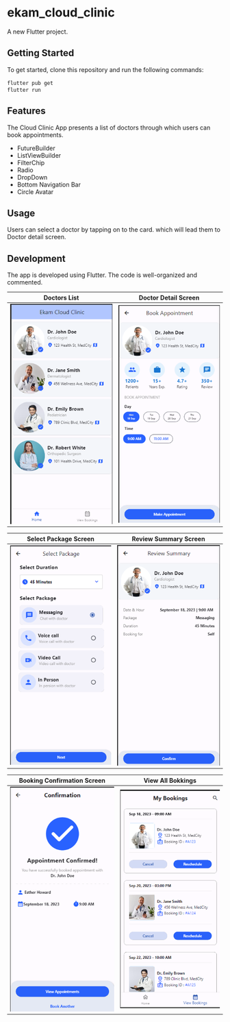 # ekam_cloud_clinic

A new Flutter project.

## Getting Started

To get started, clone this repository and run the following commands:

```
flutter pub get
flutter run
```

## Features

The Cloud Clinic App presents a list of doctors through which users can book appointments.

- FutureBuilder
- ListViewBuilder
- FilterChip
- Radio
- DropDown
- Bottom Navigation Bar
- Circle Avatar

## Usage

Users can select a doctor by tapping on to the card. which will lead them to Doctor detail screen.

## Development

The app is developed using Flutter. The code is well-organized and commented.

| Doctors List                                | Doctor Detail Screen                                          |
| ------------------------------------------- | ------------------------------------------------------------- |
| ![doctor_list](screenshots/doctor_list.png) | ![expense_mobile_dark](screenshots/doctor_details_screen.png) |

| Select Package Screen                                           | Review Summary Screen                                           |
| --------------------------------------------------------------- | --------------------------------------------------------------- |
| ![select package screen](screenshots/select_package_Screen.png) | ![Review summary Screen](screenshots/review_Summary_screen.png) |

| Booking Confirmation Screen                                         | View All Bokkings                                          |
| ------------------------------------------------------------------- | ---------------------------------------------------------- |
| ![Booking Confirmation Screen](screenshots/confirmation_screen.png) | ![View All Bokkings](screenshots/view_bookings_screen.png) |
